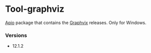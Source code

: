 # Tool-graphviz

[Apio](https://github.com/FPGAwars/apio) package that contains the [Graphvix](https://graphviz.org/) releases. Only for Windows.

### Versions

* 12.1.2 

